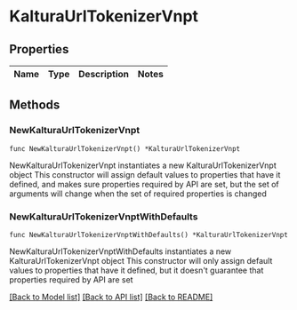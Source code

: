 # KalturaUrlTokenizerVnpt

## Properties

Name | Type | Description | Notes
------------ | ------------- | ------------- | -------------

## Methods

### NewKalturaUrlTokenizerVnpt

`func NewKalturaUrlTokenizerVnpt() *KalturaUrlTokenizerVnpt`

NewKalturaUrlTokenizerVnpt instantiates a new KalturaUrlTokenizerVnpt object
This constructor will assign default values to properties that have it defined,
and makes sure properties required by API are set, but the set of arguments
will change when the set of required properties is changed

### NewKalturaUrlTokenizerVnptWithDefaults

`func NewKalturaUrlTokenizerVnptWithDefaults() *KalturaUrlTokenizerVnpt`

NewKalturaUrlTokenizerVnptWithDefaults instantiates a new KalturaUrlTokenizerVnpt object
This constructor will only assign default values to properties that have it defined,
but it doesn't guarantee that properties required by API are set


[[Back to Model list]](../README.md#documentation-for-models) [[Back to API list]](../README.md#documentation-for-api-endpoints) [[Back to README]](../README.md)


